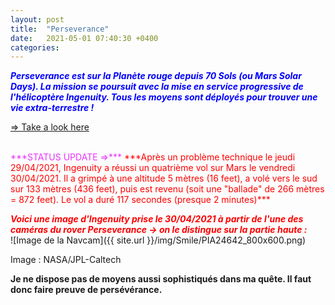 ```yaml
---
layout: post
title:  "Perseverance"
date:   2021-05-01 07:40:30 +0400
categories: 
---
```

<span style="color: blue">***Perseverance est sur la Planète rouge depuis 70 Sols (ou Mars Solar Days). La mission se poursuit avec la mise en service progressive de l'hélicoptère Ingenuity. Tous les moyens sont déployés pour trouver une vie extra-terrestre !***</span>

<a href="https://mars.nasa.gov/mars2020/" target="_blank">=> Take a look here</a>
<!---
<span><a href="https://www.youtube.com/watch?v=ND7YO715QOE" target="_blank">Suivre ici en direct le premier vol d'ingenuity le 12/04/2021 à partir de 11h30 (heure Réunion)</a></span>
--->
<br>
<span style="color: #e933ff">***STATUS UPDATE =>***</span>
<span style="color: red">***Après un problème technique le jeudi 29/04/2021, Ingenuity a réussi un quatrième vol sur Mars le vendredi 30/04/2021. Il a grimpé à une altitude 5 mètres (16 feet), a volé vers le sud sur 133 mètres (436 feet), puis est revenu (soit une "ballade" de 266 mètres = 872 feet). Le vol a duré 117 secondes (presque 2 minutes)***</span>

<span style="color: red">***Voici une image d'Ingenuity prise le 30/04/2021 à partir de l'une des caméras du rover Perseverance -> on le distingue sur la partie haute :***</span>
<br>
![Image de la Navcam]({{ site.url }}/img/Smile/PIA24642_800x600.png)

Image : NASA/JPL-Caltech


**Je ne dispose pas de moyens aussi sophistiqués dans ma quête. Il faut donc faire preuve de persévérance.**
